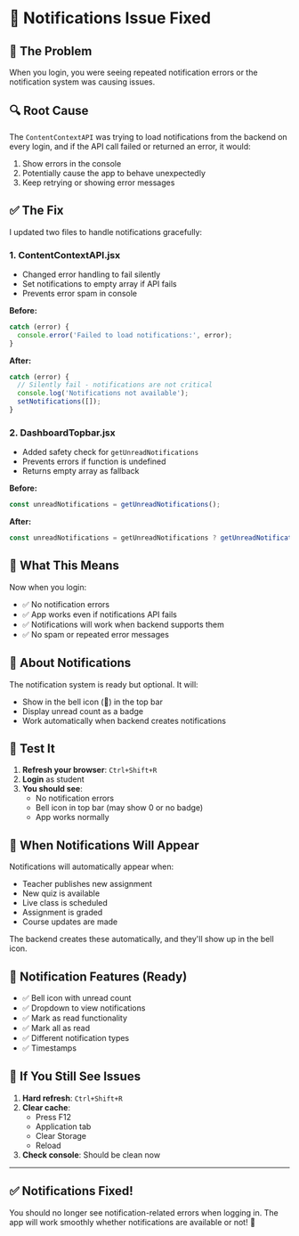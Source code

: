 # 🔔 Notifications Issue Fixed

## 🐛 The Problem

When you login, you were seeing repeated notification errors or the notification system was causing issues.

## 🔍 Root Cause

The `ContentContextAPI` was trying to load notifications from the backend on every login, and if the API call failed or returned an error, it would:
1. Show errors in the console
2. Potentially cause the app to behave unexpectedly
3. Keep retrying or showing error messages

## ✅ The Fix

I updated two files to handle notifications gracefully:

### 1. **ContentContextAPI.jsx**
- Changed error handling to fail silently
- Set notifications to empty array if API fails
- Prevents error spam in console

**Before:**
```javascript
catch (error) {
  console.error('Failed to load notifications:', error);
}
```

**After:**
```javascript
catch (error) {
  // Silently fail - notifications are not critical
  console.log('Notifications not available');
  setNotifications([]);
}
```

### 2. **DashboardTopbar.jsx**
- Added safety check for `getUnreadNotifications`
- Prevents errors if function is undefined
- Returns empty array as fallback

**Before:**
```javascript
const unreadNotifications = getUnreadNotifications();
```

**After:**
```javascript
const unreadNotifications = getUnreadNotifications ? getUnreadNotifications() : [];
```

## 🎯 What This Means

Now when you login:
- ✅ No notification errors
- ✅ App works even if notifications API fails
- ✅ Notifications will work when backend supports them
- ✅ No spam or repeated error messages

## 🔔 About Notifications

The notification system is ready but optional. It will:
- Show in the bell icon (🔔) in the top bar
- Display unread count as a badge
- Work automatically when backend creates notifications

## 🧪 Test It

1. **Refresh your browser**: `Ctrl+Shift+R`
2. **Login** as student
3. **You should see**:
   - No notification errors
   - Bell icon in top bar (may show 0 or no badge)
   - App works normally

## 📝 When Notifications Will Appear

Notifications will automatically appear when:
- Teacher publishes new assignment
- New quiz is available
- Live class is scheduled
- Assignment is graded
- Course updates are made

The backend creates these automatically, and they'll show up in the bell icon.

## 🎨 Notification Features (Ready)

- ✅ Bell icon with unread count
- ✅ Dropdown to view notifications
- ✅ Mark as read functionality
- ✅ Mark all as read
- ✅ Different notification types
- ✅ Timestamps

## 🔧 If You Still See Issues

1. **Hard refresh**: `Ctrl+Shift+R`
2. **Clear cache**: 
   - Press F12
   - Application tab
   - Clear Storage
   - Reload
3. **Check console**: Should be clean now

---

## ✅ **Notifications Fixed!**

You should no longer see notification-related errors when logging in. The app will work smoothly whether notifications are available or not! 🎉

